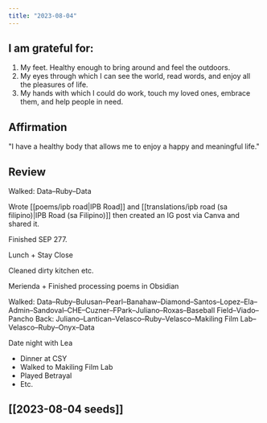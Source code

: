```yaml
---
title: "2023-08-04"
---
```

## I am grateful for:
1. My feet. Healthy enough to bring around and feel the outdoors.
2. My eyes through which I can see the world, read words, and enjoy all the pleasures of life.
3. My hands with which I could do work, touch my loved ones, embrace them, and help people in need.

## Affirmation

"I have a healthy body that allows me to enjoy a happy and meaningful life."

## Review

Walked: Data–Ruby–Data

Wrote [[poems/ipb road|IPB Road]] and [[translations/ipb road (sa filipino)|IPB Road (sa Filipino)]] then created an IG post via Canva and shared it.

Finished SEP 277.

Lunch + Stay Close

Cleaned dirty kitchen etc.

Merienda + Finished processing poems in Obsidian

Walked: Data–Ruby–Bulusan–Pearl–Banahaw–Diamond–Santos–Lopez–Ela–Admin–Sandoval–CHE–Cuzner–FPark–Juliano–Roxas–Baseball Field–Viado–Pancho
Back: Juliano–Lantican–Velasco–Ruby–Velasco–Makiling Film Lab–Velasco–Ruby–Onyx–Data

Date night with Lea
- Dinner at CSY
- Walked to Makiling Film Lab
- Played Betrayal
- Etc.

## [[2023-08-04 seeds]]
